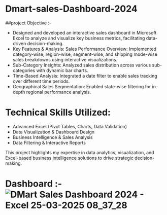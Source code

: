 # Dmart-sales-Dashboard-2024
##project Objective :-
- Designed and developed an interactive sales dashboard in Microsoft Excel to analyze and visualize key business metrics, facilitating data-driven decision-making.
- Key Features & Analysis:
Sales Performance Overview: Implemented category-wise, region-wise, segment-wise, and shipping mode-wise sales breakdowns using interactive visualizations.
- Sub-Category Insights: Analyzed sales distribution across various sub-categories with dynamic bar charts.
- Time-Based Analysis: Integrated a date filter to enable sales tracking over different time periods.
- Geographical Sales Segmentation: Enabled state-wise filtering for in-depth regional performance analysis.

# Technical Skills Utilized:
- Advanced Excel (Pivot Tables, Charts, Data Validation)
- Data Visualization & Dashboard Design
- Business Intelligence & Sales Analysis
- Data Filtering & Interactive Reports

This project highlights my expertise in data analytics, visualization, and Excel-based business intelligence solutions to drive strategic decision-making.
# Dashboard :- ![DMart Sales Dashboard 2024 - Excel 25-03-2025 08_37_28](https://github.com/user-attachments/assets/727181b3-860f-41f3-a6d8-3e850c8a420a)

